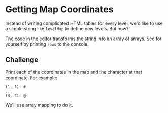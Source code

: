 # Getting Map Coordinates

Instead of writing complicated HTML tables for every level, we'd like to use a
simple string like `levelMap` to define new levels. But how?

The code in the editor transforms the string into an array of arrays. See for
yourself by printing `rows` to the console.

## Challenge

Print each of the coordinates in the map and the character at that coordinate.
For example:

```
(1, 1): #
...
(4, 4): @
```

We'll use array mapping to do it.

